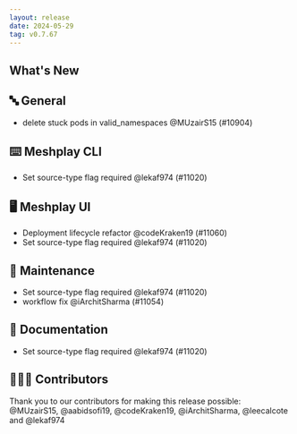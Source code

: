 ```yaml
---
layout: release
date: 2024-05-29
tag: v0.7.67
---
```


## What's New
## 🔤 General
- delete stuck pods in valid_namespaces @MUzairS15 (#10904)

## ⌨️ Meshplay CLI

- Set source-type flag required @lekaf974 (#11020)

## 🖥 Meshplay UI

- Deployment lifecycle refactor @codeKraken19 (#11060)
- Set source-type flag required @lekaf974 (#11020)

## 🧰 Maintenance

- Set source-type flag required @lekaf974 (#11020)
- workflow fix @iArchitSharma (#11054)

## 📖 Documentation

- Set source-type flag required @lekaf974 (#11020)

## 👨🏽‍💻 Contributors

Thank you to our contributors for making this release possible:
@MUzairS15, @aabidsofi19, @codeKraken19, @iArchitSharma, @leecalcote and @lekaf974
